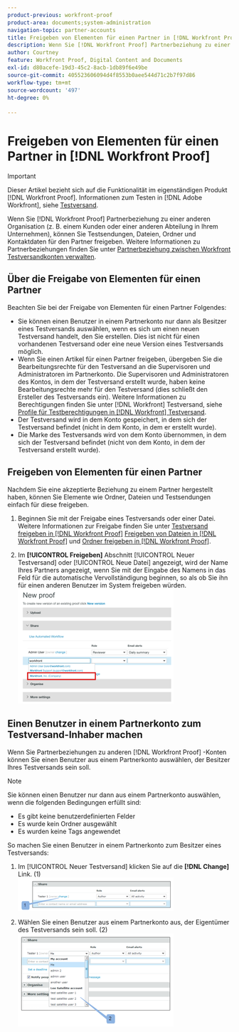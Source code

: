 ```yaml
---
product-previous: workfront-proof
product-area: documents;system-administration
navigation-topic: partner-accounts
title: Freigeben von Elementen für einen Partner in [!DNL Workfront Proof]
description: Wenn Sie [!DNL Workfront Proof] Partnerbeziehung zu einer anderen Organisation (z. B. einem Kunden oder einer anderen Abteilung in Ihrem Unternehmen), können Sie Testsendungen, Dateien, Ordner und Kontaktdaten für den Partner freigeben. Weitere Informationen zu Partnerbeziehungen finden Sie unter Verwalten einer Partnerbeziehung zwischen [!DNL Workfront Proof] Konten.
author: Courtney
feature: Workfront Proof, Digital Content and Documents
exl-id: d80acefe-19d3-45c2-8acb-1db89f6e49be
source-git-commit: 405523606094d4f8553b0aee544d71c2b7f97d86
workflow-type: tm+mt
source-wordcount: '497'
ht-degree: 0%

---
```


# Freigeben von Elementen für einen Partner in [!DNL Workfront Proof]

>[!IMPORTANT]
>
>Dieser Artikel bezieht sich auf die Funktionalität im eigenständigen Produkt [!DNL Workfront Proof]. Informationen zum Testen in [!DNL Adobe Workfront], siehe [Testversand](../../../review-and-approve-work/proofing/proofing.md).

Wenn Sie [!DNL Workfront Proof] Partnerbeziehung zu einer anderen Organisation (z. B. einem Kunden oder einer anderen Abteilung in Ihrem Unternehmen), können Sie Testsendungen, Dateien, Ordner und Kontaktdaten für den Partner freigeben. Weitere Informationen zu Partnerbeziehungen finden Sie unter [Partnerbeziehung zwischen Workfront Testversandkonten verwalten](../../../workfront-proof/wp-acct-admin/partner-accounts/manage-partner-relationship-between-wp-accts.md).

## Über die Freigabe von Elementen für einen Partner

Beachten Sie bei der Freigabe von Elementen für einen Partner Folgendes:

* Sie können einen Benutzer in einem Partnerkonto nur dann als Besitzer eines Testversands auswählen, wenn es sich um einen neuen Testversand handelt, den Sie erstellen. Dies ist nicht für einen vorhandenen Testversand oder eine neue Version eines Testversands möglich.
* Wenn Sie einen Artikel für einen Partner freigeben, übergeben Sie die Bearbeitungsrechte für den Testversand an die Supervisoren und Administratoren im Partnerkonto. Die Supervisoren und Administratoren des Kontos, in dem der Testversand erstellt wurde, haben keine Bearbeitungsrechte mehr für den Testversand (dies schließt den Ersteller des Testversands ein). Weitere Informationen zu Berechtigungen finden Sie unter [!DNL Workfront] Testversand, siehe [Profile für Testberechtigungen in [!DNL Workfront] Testversand](../../../workfront-proof/wp-acct-admin/account-settings/proof-perm-profiles-in-wp.md).
* Der Testversand wird in dem Konto gespeichert, in dem sich der Testversand befindet (nicht in dem Konto, in dem er erstellt wurde).
* Die Marke des Testversands wird von dem Konto übernommen, in dem sich der Testversand befindet (nicht von dem Konto, in dem der Testversand erstellt wurde).

## Freigeben von Elementen für einen Partner

Nachdem Sie eine akzeptierte Beziehung zu einem Partner hergestellt haben, können Sie Elemente wie Ordner, Dateien und Testsendungen einfach für diese freigeben.

1. Beginnen Sie mit der Freigabe eines Testversands oder einer Datei.\
   Weitere Informationen zur Freigabe finden Sie unter [Testversand freigeben in [!DNL Workfront Proof]](../../../workfront-proof/wp-work-proofsfiles/share-proofs-and-files/share-proof.md)  [Freigeben von Dateien in [!DNL Workfront Proof]](../../../workfront-proof/wp-work-proofsfiles/share-proofs-and-files/share-files.md) und [Ordner freigeben in [!DNL Workfront Proof]](../../../workfront-proof/wp-work-proofsfiles/organize-your-work/share-folders.md).

1. Im **[!UICONTROL Freigeben]** Abschnitt [!UICONTROL Neuer Testversand] oder [!UICONTROL Neue Datei] angezeigt, wird der Name Ihres Partners angezeigt, wenn Sie mit der Eingabe des Namens in das Feld für die automatische Vervollständigung beginnen, so als ob Sie ihn für einen anderen Benutzer im System freigeben würden.\
   ![proof_share_partner.png](assets/proof-share-partner-350x258.png)

## Einen Benutzer in einem Partnerkonto zum Testversand-Inhaber machen

Wenn Sie Partnerbeziehungen zu anderen [!DNL Workfront Proof] -Konten können Sie einen Benutzer aus einem Partnerkonto auswählen, der Besitzer Ihres Testversands sein soll.

>[!NOTE]
>
>Sie können einen Benutzer nur dann aus einem Partnerkonto auswählen, wenn die folgenden Bedingungen erfüllt sind:
>
>* Es gibt keine benutzerdefinierten Felder
>* Es wurde kein Ordner ausgewählt
>* Es wurden keine Tags angewendet
>


So machen Sie einen Benutzer in einem Partnerkonto zum Besitzer eines Testversands:

1. Im [!UICONTROL Neuer Testversand] klicken Sie auf die **[!DNL Change]** Link. (1)\
   ![make_a_user_in_a_partner_account_the_owner_of_a_proof.png](assets/make-a-user-in-a-partner-account-the-owner-of-a-proof-350x74.png)

1. Wählen Sie einen Benutzer aus einem Partnerkonto aus, der Eigentümer des Testversands sein soll. (2)\
   ![make_a_user_in_a_partner_account_the_owner_of_a_proof__1_.png](assets/make-a-user-in-a-partner-account-the-owner-of-a-proof--1--350x209.png)
